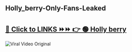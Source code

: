 
 ## Holly_berry-Only-Fans-Leaked

# <h2><a href="https://clipsfans.com/Holly_berry&ref=git">🔗 Click to LINKS ⏩⏩ 👉 🟢 Holly berry </a></h2>

<a href="https://clipsfans.com/Holly_berry&ref=git" rel="nofollow" data-target="animated-image.originalLink"><img src="https://i.ibb.co.com/xMMVF88/686577567.gif" alt="Viral Video Original" style="max-width: 100%; display: inline-block;" data-target="animated-image.originalImage"></a>
